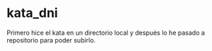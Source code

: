 # kata_dni
Primero hice el kata en un directorio local y después lo he pasado a repositorio para poder subirlo.
